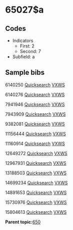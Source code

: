 # 65027$a

## Codes

-   Indicators
    -   First: 2
    -   Second: 7
-   Subfield: a

## Sample bibs

6140250 [Quicksearch](https://search.library.yale.edu/catalog/6140250) [VXWS](http://prodorbis.library.yale.edu:7014/vxws/GetHoldingsService?bibId=6140250)

6140276 [Quicksearch](https://search.library.yale.edu/catalog/6140276) [VXWS](http://prodorbis.library.yale.edu:7014/vxws/GetHoldingsService?bibId=6140276)

7941946 [Quicksearch](https://search.library.yale.edu/catalog/7941946) [VXWS](http://prodorbis.library.yale.edu:7014/vxws/GetHoldingsService?bibId=7941946)

7943909 [Quicksearch](https://search.library.yale.edu/catalog/7943909) [VXWS](http://prodorbis.library.yale.edu:7014/vxws/GetHoldingsService?bibId=7943909)

9382081 [Quicksearch](https://search.library.yale.edu/catalog/9382081) [VXWS](http://prodorbis.library.yale.edu:7014/vxws/GetHoldingsService?bibId=9382081)

11156444 [Quicksearch](https://search.library.yale.edu/catalog/11156444) [VXWS](http://prodorbis.library.yale.edu:7014/vxws/GetHoldingsService?bibId=11156444)

11160914 [Quicksearch](https://search.library.yale.edu/catalog/11160914) [VXWS](http://prodorbis.library.yale.edu:7014/vxws/GetHoldingsService?bibId=11160914)

12649272 [Quicksearch](https://search.library.yale.edu/catalog/12649272) [VXWS](http://prodorbis.library.yale.edu:7014/vxws/GetHoldingsService?bibId=12649272)

12967931 [Quicksearch](https://search.library.yale.edu/catalog/12967931) [VXWS](http://prodorbis.library.yale.edu:7014/vxws/GetHoldingsService?bibId=12967931)

13188503 [Quicksearch](https://search.library.yale.edu/catalog/13188503) [VXWS](http://prodorbis.library.yale.edu:7014/vxws/GetHoldingsService?bibId=13188503)

14699234 [Quicksearch](https://search.library.yale.edu/catalog/14699234) [VXWS](http://prodorbis.library.yale.edu:7014/vxws/GetHoldingsService?bibId=14699234)

14891653 [Quicksearch](https://search.library.yale.edu/catalog/14891653) [VXWS](http://prodorbis.library.yale.edu:7014/vxws/GetHoldingsService?bibId=14891653)

15730976 [Quicksearch](https://search.library.yale.edu/catalog/15730976) [VXWS](http://prodorbis.library.yale.edu:7014/vxws/GetHoldingsService?bibId=15730976)

15804613 [Quicksearch](https://search.library.yale.edu/catalog/15804613) [VXWS](http://prodorbis.library.yale.edu:7014/vxws/GetHoldingsService?bibId=15804613)

**Parent topic:**[650](../../tags/650/650.md)


